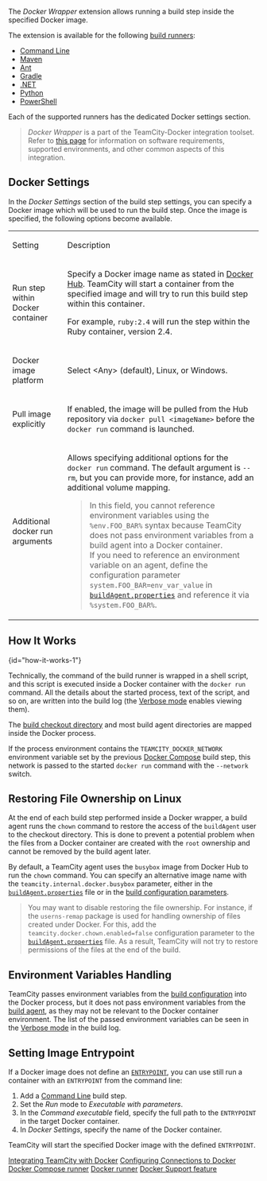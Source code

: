 [//]: # (title: Docker Wrapper)
[//]: # (auxiliary-id: Docker Wrapper)

The _Docker Wrapper_ extension allows running a build step inside the specified Docker image.

The extension is available for the following [build runners](build-runner.md):
* [Command Line](command-line.md)
* [Maven](maven.md)
* [Ant](ant.md)
* [Gradle](gradle.md)
* [.NET](net.md)
* [Python](python.md)
* [PowerShell](powershell.md)
  
Each of the supported runners has the dedicated Docker settings section.

>_Docker Wrapper_ is a part of the TeamCity-Docker integration toolset. Refer to [this page](integrating-teamcity-with-docker.md) for information on software requirements, supported environments, and other common aspects of this integration.

## Docker Settings

In the _Docker Settings_ section of the build step settings, you can specify a Docker image which will be used to run the build step. Once the image is specified, the following options become available.

<table><tr>

<td>

Setting

</td>

<td>

Description

</td></tr><tr>

<td>

Run step within Docker container

</td>

<td>

Specify a Docker image name as stated in [Docker Hub](https://hub.docker.com/). TeamCity will start a container from the specified image and will try to run this build step within this container.

For example, `ruby:2.4` will run the step within the Ruby container, version 2.4.

</td></tr><tr>

<td>

Docker image platform

</td>

<td>

Select &lt;Any&gt; (default), Linux, or Windows.

</td></tr><tr>

<td>

Pull image explicitly

</td>

<td>

If enabled, the image will be pulled from the Hub repository via `docker pull <imageName>` before the `docker run` command is launched.

</td></tr><tr>

<td>

Additional docker run arguments

</td>

<td>

Allows specifying additional options for the `docker run` command. The default argument is `--rm`, but you can provide more, for instance, add an additional volume mapping.

>In this field, you cannot reference environment variables using the `%env.FOO_BAR%` syntax because TeamCity does not pass environment variables from a build agent into a Docker container.  
If you need to reference an environment variable on an agent, define the configuration parameter `system.FOO_BAR=env_var_value` in [`buildAgent.properties`](build-agent-configuration.md) and reference it via `%system.FOO_BAR%`.

</td></tr></table>

## How It Works
{id="how-it-works-1"}

Technically, the command of the build runner is wrapped in a shell script, and this script is executed inside a Docker container with the `docker run` command. All the details about the started process, text of the script, and so on, are written into the build log (the [Verbose mode](build-log.md#Viewing+Build+Log) enables viewing them).

The [build checkout directory](build-checkout-directory.md) and most build agent directories are mapped inside the Docker process.

If the process environment contains the `TEAMCITY_DOCKER_NETWORK` environment variable set by the previous [Docker Compose](docker-compose.md) build step, this network is passed to the started `docker run` command with the `--network` switch.
                                     
## Restoring File Ownership on Linux

At the end of each build step performed inside a Docker wrapper, a build agent runs the `chown` command to restore the access of the `buildAgent` user to the checkout directory. This is done to prevent a potential problem when the files from a Docker container are created with the `root` ownership and cannot be removed by the build agent later.

By default, a TeamCity agent uses the `busybox` image from Docker Hub to run the `chown` command. You can specify an alternative image name with the `teamcity.internal.docker.busybox` parameter, either in the [`buildAgent.properties`](build-agent-configuration.md) file or in the [build configuration parameters](configuring-build-parameters.md).

>You may want to disable restoring the file ownership. For instance, if the `userns-remap` package is used for handling ownership of files created under Docker. For this, add the `teamcity.docker.chown.enabled=false` configuration parameter to the [`buildAgent.properties`](build-agent-configuration.md) file. As a result, TeamCity will not try to restore permissions of the files at the end of the build.

## Environment Variables Handling

TeamCity passes environment variables from the [build configuration](build-configuration.md) into the Docker process, but it does not pass environment variables from the [build agent](build-agent.md), as they may not be relevant to the Docker container environment. The list of the passed environment variables can be seen in the [Verbose mode](build-log.md#Viewing+Build+Log) in the build log.

## Setting Image Entrypoint

If a Docker image does not define an [`ENTRYPOINT`](https://docs.docker.com/engine/reference/builder/#entrypoint), you can use still run a container with an `ENTRYPOINT` from the command line:
1. Add a [Command Line](command-line.md) build step.
2. Set the _Run_ mode to _Executable with parameters_.
3. In the _Command executable_ field, specify the full path to the `ENTRYPOINT` in the target Docker container.
4. In _Docker Settings_, specify the name of the Docker container.

TeamCity will start the specified Docker image with the defined `ENTRYPOINT`.

<seealso>
        <category ref="admin-guide">
            <a href="integrating-teamcity-with-docker.md">Integrating TeamCity with Docker</a>
            <a href="configuring-connections-to-docker.md">Configuring Connections to Docker</a>
            <a href="docker-compose.md">Docker Compose runner</a>
            <a href="docker.md">Docker runner</a>
            <a href="docker-support.md">Docker Support feature</a>
        </category>
</seealso>
